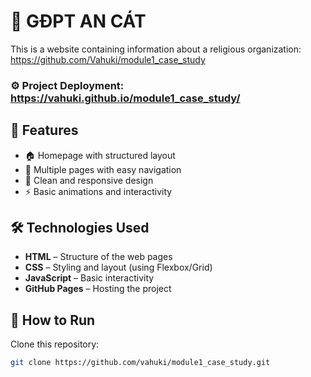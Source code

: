 # 🚀 GĐPT AN CÁT

This is a website containing information about a religious organization: https://github.com/Vahuki/module1_case_study

### ⚙ Project Deployment: https://vahuki.github.io/module1_case_study/

## 🌟 Features
- 🏠 Homepage with structured layout
- 📄 Multiple pages with easy navigation
- 🎨 Clean and responsive design
- ⚡ Basic animations and interactivity

## 🛠 Technologies Used
- **HTML** – Structure of the web pages 
- **CSS** – Styling and layout (using Flexbox/Grid)
- **JavaScript** – Basic interactivity
- **GitHub Pages** – Hosting the project

## 🚀 How to Run
Clone this repository:
   ```sh
   git clone https://github.com/vahuki/module1_case_study.git
